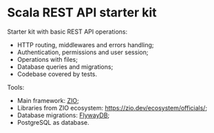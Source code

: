 # Scala REST API starter kit

Starter kit with basic REST API operations:
* HTTP routing, middlewares and errors handling; 
* Authentication, permissions and user session;
* Operations with files;
* Database queries and migrations;
* Codebase covered by tests.

Tools:
* Main framework: [ZIO](https://zio.dev/overview/getting-started);
* Libraries from ZIO ecosystem: https://zio.dev/ecosystem/officials/;
* Database migrations: [FlywayDB](https://documentation.red-gate.com/flyway/flyway-cli-and-api/concepts/migrations);
* PostgreSQL as database.

